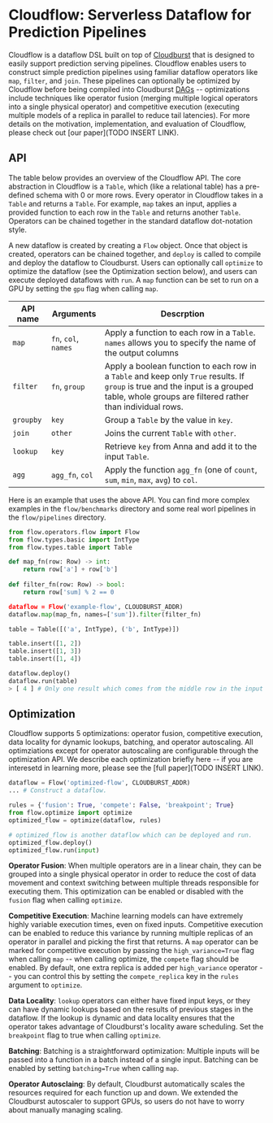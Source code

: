 # Cloudflow: Serverless Dataflow for Prediction Pipelines

Cloudflow is a dataflow DSL built on top of [Cloudburst](https://github.com/hydro-project/cloudburst) that is designed to easily support prediction serving pipelines. Cloudflow enables users to construct simple prediction pipelines using familiar dataflow operators like `map`, `filter`, and `join`. These pipelines can optionally be optimized by Cloudflow before being compiled into Cloudburst [DAGs](https://github.com/hydro-project/cloudburst/blob/master/docs/function-execution.md) -- optimizations include techniques like operator fusion (merging multiple logical operators into a single physical operator) and competitive execution (executing multiple models of a replica in parallel to reduce tail latencies). For more details on the motivation, implementation, and evaluation of Cloudflow, please check out [our paper](TODO INSERT LINK).

## API

The table below provides an overview of the Cloudflow API. The core abstraction in Cloudflow is a `Table`, which (like a relational table) has a pre-defined schema with 0 or more rows. Every operator in Cloudflow takes in a `Table` and returns a `Table`. For example, `map` takes an input, applies a provided function to each row in the `Table` and returns another `Table`. Operators can be chained together in the standard dataflow dot-notation style.

A new dataflow is created by creating a `Flow` object. Once that object is created, operators can be chained together, and `deploy` is called to compile and deploy the dataflow to Cloudburst. Users can optionally call `optimize` to optimize the dataflow (see the Optimization section below), and users can execute deployed dataflows with `run`. A `map` function can be set to run on a GPU by setting the `gpu` flag when calling `map`.

| API name | Arguments | Descrption |
|----------|-----------|------------|
| `map`    | `fn`, `col`, `names`| Apply a function to each row in a `Table`. `names` allows you to specify the name of the output columns|
| `filter` | `fn`, `group` | Apply a boolean function to each row in a `Table` and keep only `True` results. If `group` is true and the input is a grouped table, whole groups are filtered rather than individual rows. |
| `groupby`| `key` | Group a `Table` by the value in `key`. |
| `join`   | `other` | Joins the current `Table` with `other`.
| `lookup` | `key` | Retrieve `key` from Anna and add it to the input `Table`. |
| `agg`    | `agg_fn`, `col` | Apply the function `agg_fn` (one of `count`, `sum`, `min`, `max`, `avg`) to `col`.|

Here is an example that uses the above API. You can find more complex examples in the `flow/benchmarks` directory and some real worl pipelines in the `flow/pipelines` directory.

```python
from flow.operators.flow import Flow
from flow.types.basic import IntType
from flow.types.table import Table

def map_fn(row: Row) -> int:
	return row['a'] + row['b']
	
def filter_fn(row: Row) -> bool:
	return row['sum] % 2 == 0

dataflow = Flow('example-flow', CLOUDBURST_ADDR)
dataflow.map(map_fn, names=['sum']).filter(filter_fn)

table = Table([('a', IntType), ('b', IntType)])

table.insert([1, 2])
table.insert([1, 3])
table.insert([1, 4])

dataflow.deploy()
dataflow.run(table)
> [ 4 ] # Only one result which comes from the middle row in the input table.
```

## Optimization

Cloudflow supports 5 optimizations: operator fusion, competitive execution, data locality for dynamic lookups, batching, and operator autoscaling. All optimziations except for operator autoscaling are configurable through the optimization API. We describe each optimization briefly here -- if you are interesetd in learning more, please see the [full paper](TODO INSERT LINK).

```python
dataflow = Flow('optimized-flow', CLOUDBURST_ADDR)
... # Construct a dataflow.

rules = {'fusion': True, 'compete': False, 'breakpoint'; True}
from flow.optimize import optimize
optimized_flow = optimize(dataflow, rules)

# optimized_flow is another dataflow which can be deployed and run.
optimized_flow.deploy()
optimized_flow.run(input)
```

**Operator Fusion**: When multiple operators are in a linear chain, they can be grouped into a single physical operator in order to reduce the cost of data movement and context switching between multiple threads responsible for executing them. This optimization can be enabled or disabled with the `fusion` flag when calling `optimize`.

**Competitive Execution**: Machine learning models can have extremely highly variable execution times, even on fixed inputs. Competitive execution can be enabled to reduce this variance by running multiple replicas of an operator in parallel and picking the first that returns. A `map` operator can be marked for competitive execution by passing the `high_variance=True` flag when calling `map` -- when calling optimize, the `compete` flag should be enabled. By default, one extra replica is added per `high_variance` operator -- you can control this by setting the `compete_replica` key in the `rules` argument to `optimize`.

**Data Locality**: `lookup` operators can either have fixed input keys, or they can have dynamic lookups based on the results of previous stages in the dataflow. If the lookup is dynamic and data locality ensures that the operator takes advantage of Cloudburst's locality aware scheduling. Set the `breakpoint` flag to true when calling `optimize`.

**Batching**: Batching is a straightforward optimization: Multiple inputs will be passed into a function in a batch instead of a single input. Batching can be enabled by setting `batching=True` when calling `map`.

**Operator Autosclaing**: By default, Cloudburst automatically scales the resources required for each function up and down. We extended the Cloudburst autoscaler to support GPUs, so users do not have to worry about manually managing scaling.
